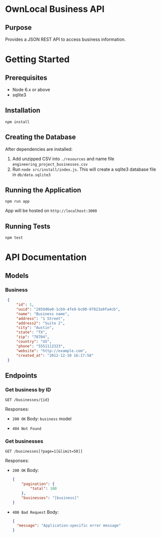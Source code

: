 # OwnLocal Business API

## Purpose

Provides a JSON REST API to access business information.

# Getting Started

## Prerequisites

* Node 6.x or above
* sqlite3

## Installation

`npm install`

## Creating the Database

After dependencies are installed:

1. Add unzipped CSV into `./resources` and name file `engineering_project_businesses.csv`
1. Run `node src/install/index.js`. This will create a sqlite3 database file in
   `db/data.sqlite3`

## Running the Application

`npm run app`

App will be hosted on `http://localhost:3000`

## Running Tests

`npm test`

# API Documentation

## Models

### Business

```json
 {
     "id": 1,
     "uuid": "2859d6e0-1cb9-4fe9-bc00-97823a9fa4cb",
     "name": "Business name",
     "address": "1 Street",
     "address2": "Suite 2",
     "city": "Austin",
     "state": "TX",
     "zip": "78704",
     "country": "US",
     "phone": "5551112323",
     "website": "http://example.com",
     "created_at": "2012-12-10 16:17:58"
 }
 ```

## Endpoints

### Get business by ID
 `GET /businesses/{id}`

Responses:

* `200 OK`
  Body: `business` model

* `404 Not Found`

### Get businesses

`GET /businesses[?page=1[&limit=50]]`

Responses:

* `200 OK`
  Body:
    ```json
    {
        "pagination": {
            "total": 100
        },
        "businesses": "[business]"
    }
    ```

* `400 Bad Request`
  Body:
    ```json
    {
      "message": "Application-specific error message"
    }
    ```